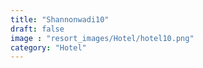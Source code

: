 ```yaml
---
title: "Shannonwadi10"
draft: false
image : "resort_images/Hotel/hotel10.png"
category: "Hotel"
---
```

